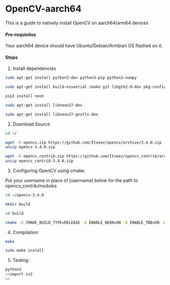 # OpenCV-aarch64
This is a guide to natively install OpenCV on aarch64/arm64 devices

#### Pre-requisites ####
Your aarch64 device should have Ubuntu/Debian/Armbian OS flashed on it.

#### Steps ####

 1. Install dependencies 
 
 ```bash
 sudo apt-get install python3-dev python3-pip python3-numpy

sudo apt-get install build-essential cmake git libgtk2.0-dev pkg-config libavcodec-dev libavformat-dev libswscale-dev  libtbb2 libtbb-dev libjpeg-dev libpng-dev libtiff-dev libdc1394-22-dev protobuf-compiler libgflags-dev libgoogle-glog-dev libblas-dev libhdf5-serial-dev liblmdb-dev libleveldb-dev liblapack-dev libsnappy-dev libprotobuf-dev libopenblas-dev libgtk2.0-dev libboost-dev libboost-all-dev libeigen3-dev libatlas-base-dev libne10-10 libne10-dev

pip3 install neon

sudo apt-get install libneon27-dev

sudo apt-get install libneon27-gnutls-dev
```

 2. Download Source 
 
 ```bash
 cd ~/

wget -O opencv.zip https://github.com/Itseez/opencv/archive/3.4.0.zip
unzip opencv-3.4.0.zip

wget -O opencv_contrib.zip https://github.com/Itseez/opencv_contrib/archive/3.4.0.zip
unzip opencv_contrib-3.4.0.zip
```

3. Configuring OpenCV using cmake:

Put your username in place of [username] below for the path to opencv_contrib/modules

```bash
cd ~/opencv-3.4.0

mkdir build

cd build

cmake -D CMAKE_BUILD_TYPE=RELEASE -D ENABLE_NEON=ON -D ENABLE_TBB=ON -D ENABLE_IPP=ON -D ENABLE_VFVP3=ON -D WITH_OPENMP=ON -D WITH_CSTRIPES=ON -D WITH_OPENCL=ON -D CMAKE_INSTALL_PREFIX=/usr/local -D OPENCV_EXTRA_MODULES_PATH=~/opencv_contrib-3.4.0/modules/ -D OPENCV_ENABLE_NONFREE=ON -D CMAKE_SHARED_LINKER_FLAGS=-latomic -D WITH_TBB=ON -D BUILD_TBB=ON -D INSTALL_TESTS=OFF -D BUILD_TESTS=OFF -D BUILD_EXAMPLES=OFF -D BUILD_PERF_TESTS=OFF ..
```
4. Compilation: 

```bash
make

sudo make install
```

5. Testing: 

```bash
python3
>>import cv2
>>
```

```
